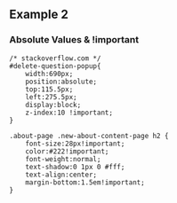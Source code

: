 ##  Example 2

### Absolute Values & !important

    /* stackoverflow.com */
    #delete-question-popup{
        width:690px;
        position:absolute;
        top:115.5px;
        left:275.5px;
        display:block;
        z-index:10 !important;
    }

    .about-page .new-about-content-page h2 {
        font-size:28px!important;
        color:#222!important;
        font-weight:normal;
        text-shadow:0 1px 0 #fff;
        text-align:center;
        margin-bottom:1.5em!important;
    }